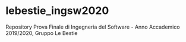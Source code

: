 # lebestie_ingsw2020
Repository Prova Finale di Ingegneria del Software - Anno Accademico 2019/2020, Gruppo Le Bestie
